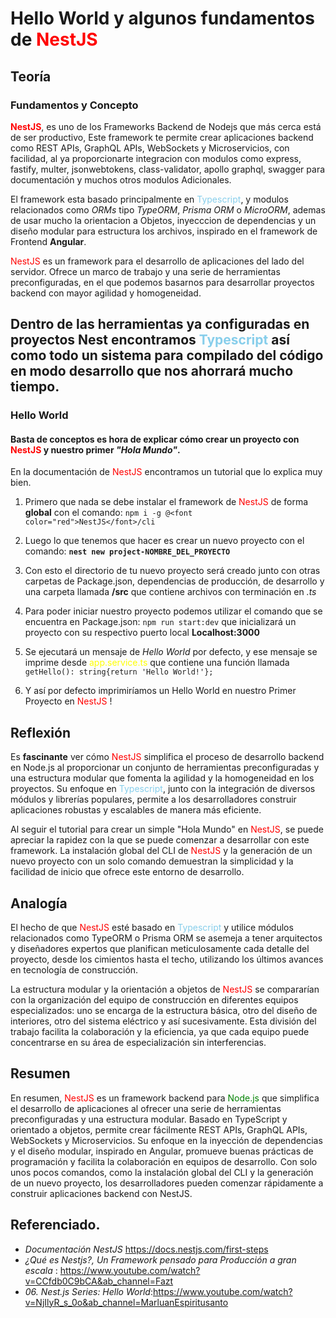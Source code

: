 # Hello World y algunos fundamentos de <font color="red"><font color="red">NestJS</font></font> 
## Teoría
### Fundamentos y Concepto
**<font color="red">NestJS</font>**, es uno de los Frameworks Backend de Nodejs que más cerca está de ser productivo, Este framework te permite crear aplicaciones backend como REST APIs, GraphQL APIs, WebSockets y Microservicios, con facilidad, al ya proporcionarte integracion con modulos como express, fastify, multer, jsonwebtokens, class-validator, apollo graphql, swagger para documentación y muchos otros modulos Adicionales.

El framework esta basado principalmente en <font color="skyblue">Typescript</font>, y modulos relacionados como *ORMs* tipo *TypeORM*, *Prisma ORM* o *MicroORM*, ademas de usar mucho la orientacion a Objetos, inyecccion de dependencias y un diseño modular para estructura los archivos, inspirado en el framework de Frontend **Angular**.

<font color="red">NestJS</font> es un framework para el desarrollo de aplicaciones del lado del servidor. Ofrece un marco de trabajo y una serie de herramientas preconfiguradas, en el que podemos basarnos para desarrollar proyectos backend con mayor agilidad y homogeneidad.

Dentro de las herramientas ya configuradas en proyectos Nest encontramos <font color="skyblue">Typescript</font> así como todo un sistema para compilado del código en modo desarrollo que nos ahorrará mucho tiempo.
----

### Hello World

#### **Basta de conceptos** es hora de explicar cómo crear un proyecto con <font color="red">NestJS</font> y nuestro primer *"Hola Mundo"*.

En la documentación de <font color="red">NestJS</font> encontramos un tutorial que lo explica muy bien.

1. Primero que nada se debe instalar el framework de <font color="red">NestJS</font> de forma **global** con el comando:
`npm i -g @<font color="red">NestJS</font>/cli` 

2. Luego lo que tenemos que hacer es crear un nuevo proyecto con el comando:
**`nest new project-NOMBRE_DEL_PROYECTO`**

3. Con esto el directorio de tu nuevo proyecto será creado junto con otras carpetas de Package.json, dependencias de producción, de desarrollo y una carpeta llamada **/src** que contiene archivos con terminación en *.ts* 
4. Para poder iniciar nuestro proyecto podemos utilizar el comando que se encuentra en Package.json:
`npm run start:dev` que inicializará un proyecto con su respectivo puerto local **Localhost:3000**

5. Se ejecutará un mensaje de *Hello World* por defecto, y ese mensaje se imprime desde <font color="yellow">app.service.ts</font>  que contiene una función llamada 
`getHello(): string{return 'Hello World!'};`

6. Y así por defecto imprimiríamos un Hello World en nuestro Primer Proyecto en <font color="red"><font color="red">NestJS</font></font> !

## Reflexión

Es **fascinante** ver cómo <font color="red"><font color="red">NestJS</font></font> simplifica el proceso de desarrollo backend en Node.js al proporcionar un conjunto de herramientas preconfiguradas y una estructura modular que fomenta la agilidad y la homogeneidad en los proyectos. Su enfoque en <font color="skyblue">Typescript</font>, junto con la integración de diversos módulos y librerías populares, permite a los desarrolladores construir aplicaciones robustas y escalables de manera más eficiente.

Al seguir el tutorial para crear un simple "Hola Mundo" en <font color="red">NestJS</font>, se puede apreciar la rapidez con la que se puede comenzar a desarrollar con este framework. La instalación global del CLI de <font color="red">NestJS</font> y la generación de un nuevo proyecto con un solo comando demuestran la simplicidad y la facilidad de inicio que ofrece este entorno de desarrollo.

## Analogía
El hecho de que <font color="red">NestJS</font> esté basado en <font color="skyblue">Typescript</font> y utilice módulos relacionados como TypeORM o Prisma ORM se asemeja a tener arquitectos y diseñadores expertos que planifican meticulosamente cada detalle del proyecto, desde los cimientos hasta el techo, utilizando los últimos avances en tecnología de construcción.

La estructura modular y la orientación a objetos de <font color="red">NestJS</font> se compararían con la organización del equipo de construcción en diferentes equipos especializados: uno se encarga de la estructura básica, otro del diseño de interiores, otro del sistema eléctrico y así sucesivamente. Esta división del trabajo facilita la colaboración y la eficiencia, ya que cada equipo puede concentrarse en su área de especialización sin interferencias.

## Resumen
En resumen, <font color="red">NestJS</font> es un framework backend para <font color="green">Node.js</font> que simplifica el desarrollo de aplicaciones al ofrecer una serie de herramientas preconfiguradas y una estructura modular. Basado en TypeScript y orientado a objetos, permite crear fácilmente REST APIs, GraphQL APIs, WebSockets y Microservicios. Su enfoque en la inyección de dependencias y el diseño modular, inspirado en Angular, promueve buenas prácticas de programación y facilita la colaboración en equipos de desarrollo. Con solo unos pocos comandos, como la instalación global del CLI y la generación de un nuevo proyecto, los desarrolladores pueden comenzar rápidamente a construir aplicaciones backend con NestJS.


## Referenciado.
- *Documentación NestJS* <https://docs.nestjs.com/first-steps>
- *¿Qué es Nestjs?, Un Framework pensado para Producción a gran escala* : <https://www.youtube.com/watch?v=CCfdb0C9bCA&ab_channel=Fazt>
- *06. Nest.js Series: Hello World*:<https://www.youtube.com/watch?v=NjIlyR_s_0o&ab_channel=MarluanEspiritusanto>